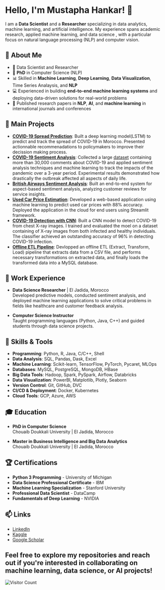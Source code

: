 # Hello, I'm Mustapha Hankar! 👋

I am a **Data Scientist** and a **Researcher** specializing in data analytics, machine learning, and artificial intelligence. My experience spans academic research, applied machine learning, and data science , with a particular focus on natural language processing (NLP) and computer vision.

## 🧠 About Me

- 💼 Data Scientist and Researcher
- 📜 **PhD** in Computer Science (NLP)
- 📊 Skilled in **Machine Learning**, **Deep Learning**, **Data Visualization**, Time Series Analaysis, and **NLP**
- 💻 Experienced in building **end-to-end machine learning systems** and deploying data-driven solutions for real-world problems
- 📝 Published research papers in **NLP**, **AI**, and **machine learning** in international journals and conferences

## 🚀 Main Projects

- **[COVID-19 Spread Prediction](https://link.springer.com/chapter/10.1007/978-981-16-3637-0_59)**: Built a deep learning model(LSTM) to predict and track the spread of COVID-19 in Morocco. Presented actionnable recommenadations to policymakers to improve their decission making process. 
- **[COVID-19 Sentiment Analysis](https://ieeexplore.ieee.org/abstract/document/10255411)**: Collected a large [dataset](https://github.com/HankarM88/Hespress_COVID-19_Dataset) containing more than 30,000 comments about COVID-19 and applied sentiment analysis techniques and machine learning to track the impacts of the pandemic over a 3-year period. Experimental results demonstrated how drastically the outbreak affected all aspects of daily life. 
- **[British Airways Sentiment Analysis](https://github.com/HankarM88/British_Airways_Reviews_Sentiment_Analaysis)**: Built an end-to-end system for aspect-based sentiment analysis, analyzing customer reviews for service insights.
- **[Used Car Price Estimation](https://ieeexplore.ieee.org/abstract/document/9800719)**: Developed a web-based application using machine learning to predict used car prices with 88% accuracy. Deployed the application in the cloud for end users using Streamlit framework. 
- **[COVID-19 Detection with CNN](https://www.kaggle.com/code/hankarmostafa/covid19-detection-from-lungs-x-ray-images)**: Built a CNN model to detect COVID-19 from chest X-ray images. I trained and evaluated the moel on a dataset containing of X-ray images from both infected and healthy individuals. The classifier achieved an outstanding accuracy of 96% in detecting COVID-19 infection. 
- **[Offline ETL Pipeline](https://github.com/HankarM88/ETL-Pipeline)**: Devlopped an offline ETL (Extract, Transform, Load) pipeline that extracts data from a CSV file, and performs necessary transformations on extracted data, and finally loads the transformed data into a MySQL database. 

## 💼 Work Experience

- **Data Science Researcher** | El Jadida, Morocco  
  Developed predictive models, conducted sentiment analysis, and deployed machine learning applications to solve critical problems in fields like healthcare and customer feedback analysis.

- **Computer Science Instructor**  
  Taught programming languages (Python, Java, C++) and guided students through data science projects.

## 🔧 Skills & Tools

- **Programming**: Python, R, Java, C/C++, Shell
- **Data Analysis**: SQL, Pandas, Dask, Excel
- **Machine Learning**: Scikit-learn, TensorFlow, PyTorch, Pycaret, MLOps
- **Databases**: MySQL, PostgreSQL, MongoDB, HBase
- **Big Data Tools**: Hadoop, Spark, PySpark, Airflow, Databricks
- **Data Visualization**: PowerBI, Matplotlib, Plotly, Seaborn
- **Version Control**: Git, GitHub, DVC
- **CI/CD & Deployment**: Docker, Kubernetes
- **Cloud Tools**: GCP, Azure, AWS

## 🎓 Education

- **PhD in Computer Science**  
  Chouaib Doukkali University | El Jadida, Morocco

- **Master in Business Intelligence and Big Data Analytics**  
  Chouaib Doukkali University | El Jadida, Morocco

## 🏆 Certifications

- **Python 3 Programming** - University of Michigan
- **Data Science Professional Certificate** - IBM
- **Machine Learning Specialization** - Stanford University
- **Professional Data Scientist** - DataCamp
- **Fundamentals of Deep Learning** - NVIDIA

## 📫 Links

- [LinkedIn](https://linkedin.com/in/mustaphahankar)
- [Kaggle](https://kaggle.com/hankarmostafa)
- [Google Scholar](https://scholar.google.com/citations?user=WXFl0iYAAAAJ&hl=en&oi=ao)

Feel free to explore my repositories and reach out if you're interested in collaborating on machine learning, data science, or AI projects!
-----
![Visitor Count](https://hits.seeyoufarm.com/api/count/incr/badge.svg?url=https://github.com/HankarM88/your-repo-name&count_bg=%2379C83D&title_bg=%23555555&icon=&icon_color=%23E7E7E7&title=hits&edge_flat=false)

